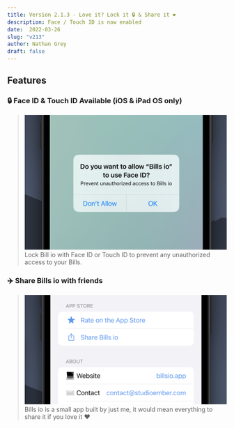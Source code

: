 ```yaml
---
title: Version 2.1.3 - Love it? Lock it 🔒 & Share it ❤️
description: Face / Touch ID is now enabled
date:  2022-03-26
slug: "v213"
author: Nathan Grey
draft: false
---
```


## Features

### 🔒 Face ID & Touch ID Available (iOS & iPad OS only)

> ![](assets/face-id.png)
> Lock Bill io with Face ID or Touch ID to prevent any unauthorized access to your Bills.

### ✈️ Share Bills io with friends

> ![](assets/share.png)
> Bills io is a small app built by just me, it would mean everything to share it if you love it ❤️